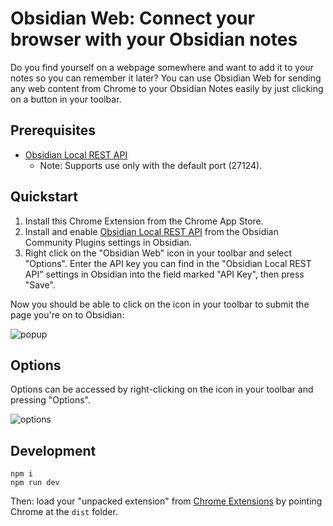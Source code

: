 # Obsidian Web: Connect your browser with your Obsidian notes

Do you find yourself on a webpage somewhere and want to add it to your notes so you can remember it later?  You can use Obsidian Web for sending any web content from Chrome to your Obsidian Notes easily by just clicking on a button in your toolbar.


## Prerequisites

* [Obsidian Local REST API](https://github.com/coddingtonbear/obsidian-local-rest-api)
  * Note: Supports use only with the default port (27124).

## Quickstart

1. Install this Chrome Extension from the Chrome App Store.
2. Install and enable [Obsidian Local REST API](https://github.com/coddingtonbear/obsidian-local-rest-api) from the Obsidian Community Plugins settings in Obsidian.
3. Right click on the "Obsidian Web" icon in your toolbar and select "Options".  Enter the API key you can find in the "Obsidian Local REST API" settings in Obsidian into the field marked "API Key", then press "Save".

Now you should be able to click on the icon in your toolbar to submit the page you're on to Obsidian:

![popup](http://coddingtonbear-public.s3.amazonaws.com/github/obsidian-web/popup.png)

## Options

Options can be accessed by right-clicking on the icon in your toolbar and pressing  "Options".

![options](http://coddingtonbear-public.s3.amazonaws.com/github/obsidian-web/options.png)

## Development

```
npm i
npm run dev
```

Then: load your "unpacked extension" from [Chrome Extensions](chrome://extensions/) by pointing Chrome at the `dist` folder.
